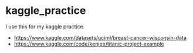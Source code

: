 # kaggle_practice
I use this for my kaggle practice.


* https://www.kaggle.com/datasets/uciml/breast-cancer-wisconsin-data
* https://www.kaggle.com/code/kenjee/titanic-project-example

